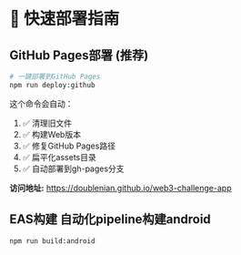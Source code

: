 # 🚀 快速部署指南

## GitHub Pages部署 (推荐)

```bash
# 一键部署到GitHub Pages
npm run deploy:github
```

这个命令会自动：
1. ✅ 清理旧文件
2. ✅ 构建Web版本  
3. ✅ 修复GitHub Pages路径
4. ✅ 扁平化assets目录
5. ✅ 自动部署到gh-pages分支

**访问地址:** https://doublenian.github.io/web3-challenge-app

## EAS构建 自动化pipeline构建android
```
npm run build:android
```